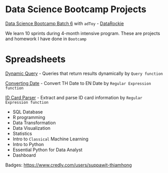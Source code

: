 # Data Science Bootcamp Projects

[Data Science Bootcamp Batch 6](https://datarockie.com/data-science-bootcamp/) with `adToy` - [DataRockie](https://www.facebook.com/datarockie)

We learn 10 sprints during 4-month intensive program. These are projects and homework I have done in `Bootcamp`

# Spreadsheets
[Dynamic Query](https://docs.google.com/spreadsheets/d/1zcxJQ2M4e_5GyXelzd7pJ8O49IapEYJyrsBf7zFAtmU/edit?usp=sharing) - Queries that return results dynamically by `Query function`
  
[Converting Date](https://docs.google.com/spreadsheets/d/1fWBaRk0MP1xnXmW1FMo7kCHUpB548HVI_a_l4-vPlkI/edit?usp=sharing) - Convert TH Date to EN Date       by `Regular Expression function`

[ID Card Parser](https://docs.google.com/spreadsheets/d/1b5gNsXVjrW-5CSkGAzLvocowM_1wvudPXIO9l1aJ7Lw/edit?usp=sharing) - Extract and parse ID card information by `Regular Expression function`

- SQL Database
- R programming
- Data Transformation
- Data Visualization
- Statistics
- Intro to `Classical` Machine Learning
- Intro to Python
- Essential Python for Data Analyst
- Dashboard

Badges:
https://www.credly.com/users/suppawit-thiamhong
